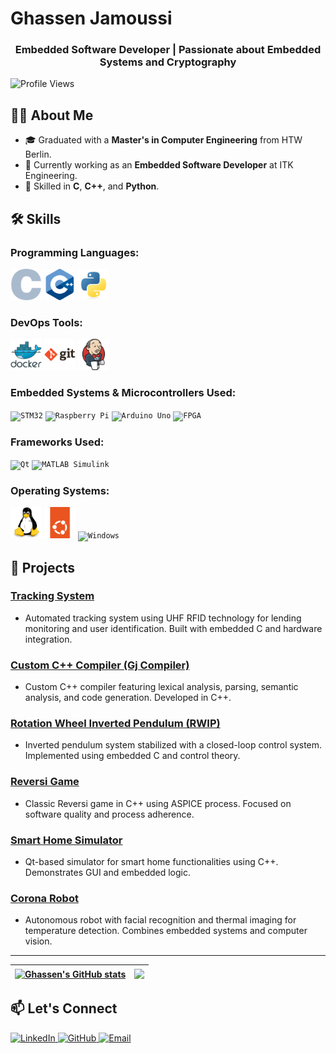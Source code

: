 # Ghassen Jamoussi  

<h3 align="center">Embedded Software Developer | Passionate about Embedded Systems and Cryptography</h3>

<p align="left">
  <img src="https://komarev.com/ghpvc/?username=GhassenJamoussi99&label=Profile%20Views&color=57e389&style=plastic" alt="Profile Views" />
</p>


## 👨‍💻 About Me

- 🎓 Graduated with a **Master's in Computer Engineering** from HTW Berlin.
- 🔭 Currently working as an **Embedded Software Developer** at ITK Engineering.
- 🔧 Skilled in **C**, **C++**, and **Python**.


## 🛠️ Skills

### Programming Languages:
<code><img width="50" height="50" alt="C" src="https://raw.githubusercontent.com/devicons/devicon/master/icons/c/c-original.svg"></code>
<code><img width="50" height="50" alt="C++" src="https://raw.githubusercontent.com/devicons/devicon/master/icons/cplusplus/cplusplus-original.svg"></code>
<code><img width="50" height="50" alt="Python" src="https://raw.githubusercontent.com/devicons/devicon/master/icons/python/python-original.svg"></code>

### DevOps Tools:
<code><img width="50" height="50" alt="Docker" src="https://raw.githubusercontent.com/devicons/devicon/master/icons/docker/docker-original-wordmark.svg"></code>
<code><img width="50" height="50" alt="Git" src="https://raw.githubusercontent.com/devicons/devicon/master/icons/git/git-original-wordmark.svg"></code>
<code><img width="50" height="50" alt="Jenkins" src="https://raw.githubusercontent.com/devicons/devicon/master/icons/jenkins/jenkins-original.svg"></code>

### Embedded Systems & Microcontrollers Used:
<code><img width="50" height="50" alt="STM32" src="https://play-lh.googleusercontent.com/VIpd7Bc4mnkfzlRfhF5tZDmTmE-JjGVkhclaRS_xAPcIQNaiJF0dW3STSkOz0oTx4g0"></code>
<code><img width="50" height="50" alt="Raspberry Pi" src="https://upload.wikimedia.org/wikipedia/en/c/cb/Raspberry_Pi_Logo.svg"></code>
<code><img width="50" height="50" alt="Arduino Uno" src="https://www.cdnlogo.com/logos/a/17/arduino.svg"></code>
<code><img width="50" height="50" alt="FPGA" src="https://www.ibv-augsburg.de/wp-content/uploads/2020/08/ibv_icon_firmwareentwicklung-fpga_01weiss.png"></code>

### Frameworks Used:
<code><img width="50" height="50" alt="Qt" src="https://upload.wikimedia.org/wikipedia/commons/0/0b/Qt_logo_2016.svg"></code>
<code><img width="50" height="50" alt="MATLAB Simulink" src="https://upload.wikimedia.org/wikipedia/commons/2/21/Matlab_Logo.png"></code>

### Operating Systems:
<code><img width="50" height="50" alt="Linux" src="https://raw.githubusercontent.com/devicons/devicon/master/icons/linux/linux-original.svg"></code>
<code><img width="50" height="50" alt="Ubuntu" src="https://raw.githubusercontent.com/devicons/devicon/master/icons/ubuntu/ubuntu-original.svg"></code>
<code><img width="50" height="50" alt="Windows" src="https://cdn.icon-icons.com/icons2/2235/PNG/512/windows_os_logo_icon_134674.png"></code>


## 🚀 Projects

### [Tracking System](https://github.com/GhassenJamoussi99/Tracking_System)
- Automated tracking system using UHF RFID technology for lending monitoring and user identification. Built with embedded C and hardware integration.

### [Custom C++ Compiler (Gj Compiler)](https://github.com/GhassenJamoussi99/Custom-built-in-gj_compiler)
- Custom C++ compiler featuring lexical analysis, parsing, semantic analysis, and code generation. Developed in C++.

### [Rotation Wheel Inverted Pendulum (RWIP)](https://github.com/GhassenJamoussi99/Rotation-Wheel-Inverted-Pendulum-RWIP)
- Inverted pendulum system stabilized with a closed-loop control system. Implemented using embedded C and control theory.

### [Reversi Game](https://github.com/GhassenJamoussi99/ReversiGameCpp/tree/main)
- Classic Reversi game in C++ using ASPICE process. Focused on software quality and process adherence.
  
### [Smart Home Simulator](https://github.com/GhassenJamoussi99/QT_Smart_Home_SIMULATOR)
- Qt-based simulator for smart home functionalities using C++. Demonstrates GUI and embedded logic.

### [Corona Robot](https://github.com/GhassenJamoussi99/Corona_Robot)
- Autonomous robot with facial recognition and thermal imaging for temperature detection. Combines embedded systems and computer vision.

---

| <a href="https://github.com/GhassenJamoussi99"><img align="center" src="https://github-readme-stats.vercel.app/api?username=GhassenJamoussi99&show_icons=true&include_all_commits=true&theme=dark&hide_border=true" alt="Ghassen's GitHub stats" /></a> | <a href="https://github.com/GhassenJamoussi99"><img align="center" src="https://github-readme-stats.vercel.app/api/top-langs/?username=GhassenJamoussi99&layout=compact&theme=dark&hide_border=true" /></a> |
| ------------- | ------------- |


## 📫 Let's Connect

<p align="left">
  <a href="https://linkedin.com/in/ghassen-jamoussi" target="_blank">
    <img src="https://img.shields.io/badge/-LinkedIn-0077B5?style=for-the-badge&logo=linkedin&logoColor=white" alt="LinkedIn">
  </a>
  <a href="https://github.com/GhassenJamoussi99" target="_blank">
    <img src="https://img.shields.io/badge/-GitHub-181717?style=for-the-badge&logo=github&logoColor=white" alt="GitHub">
  </a>
  <a href="mailto:ghassen.jamoussi99@gmail.com" target="_blank">
    <img src="https://img.shields.io/badge/Email-D14836?style=for-the-badge&logo=gmail&logoColor=white" alt="Email">
  </a>
</p>
